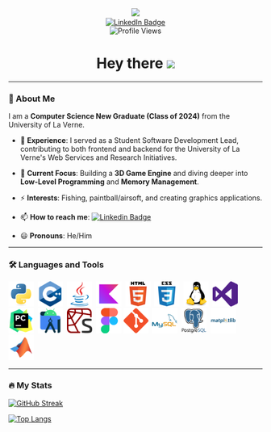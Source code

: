 <div id="header" align="center">
  <img src="https://media0.giphy.com/media/v1.Y2lkPTc5MGI3NjExOWdpMmlvbW9waTJuOHhmbGE1amU5MjdtaDVsZDd2MXFhcmd4OGc2OCZlcD12MV9pbnRlcm5hbF9naWZfYnlfaWQmY3Q9Zw/1zkb1rxzcc6RNZWo8i/giphy.gif" width="300"/>
</div>

<div id="badges" align="center">
  <a href="https://www.linkedin.com/in/ismail-abdullah-a22923229/">
    <img src="https://img.shields.io/badge/LinkedIn-blue?style=for-the-badge&logo=Linkedin&logoColor=white" alt="LinkedIn Badge"/>
  </a>
</div>

<div align="center">
  <img src="https://komarev.com/ghpvc/?username=Ismailab1&style=flat-square&color=blue" alt="Profile Views"/>
</div>

<h1 align="center">
  Hey there 
  <img src="https://media.giphy.com/media/hvRJCLFzcasrR4ia7z/giphy.gif" width="30px"/>
</h1>

---

### :seedling: About Me 
I am a **Computer Science New Graduate (Class of 2024)** from the University of La Verne.  

- :telescope: **Experience**: I served as a Student Software Development Lead, contributing to both frontend and backend for the University of La Verne's Web Services and Research Initiatives.

- :rocket: **Current Focus**: Building a **3D Game Engine** and diving deeper into **Low-Level Programming** and **Memory Management**.

- :zap: **Interests**: Fishing, paintball/airsoft, and creating graphics applications.

- :mailbox: **How to reach me**: 
  [![Linkedin Badge](https://img.shields.io/badge/-Ismail%20Abdullah-blue?style=flat&logo=Linkedin&logoColor=white)](https://www.linkedin.com/in/ismail-abdullah-a22923229/)

- :smiley: **Pronouns**: He/Him

---

### :hammer_and_wrench: Languages and Tools 
<div>
  <img src="https://github.com/devicons/devicon/blob/master/icons/python/python-original.svg" title="Python" width="50" height="50"/>&nbsp;
  <img src="https://github.com/devicons/devicon/blob/master/icons/cplusplus/cplusplus-original.svg" title="C++" width="50" height="50"/>&nbsp;
  <img src="https://github.com/devicons/devicon/blob/master/icons/java/java-original.svg" title="Java" width="50" height="50"/>&nbsp;
  <img src="https://github.com/devicons/devicon/blob/master/icons/kotlin/kotlin-original.svg" title="Kotlin" width="50" height="50"/>&nbsp;
  <img src="https://github.com/devicons/devicon/blob/master/icons/html5/html5-original-wordmark.svg" title="HTML" width="50" height="50"/>&nbsp;
  <img src="https://github.com/devicons/devicon/blob/master/icons/css3/css3-original-wordmark.svg" title="CSS" width="50" height="50"/>&nbsp;
  <img src="https://github.com/devicons/devicon/blob/master/icons/linux/linux-original.svg" title="Linux" width="50" height="50"/>&nbsp;
  <img src="https://github.com/devicons/devicon/blob/master/icons/visualstudio/visualstudio-plain.svg" title="Visual Studio" width="50" height="50"/>&nbsp;
  <img src="https://github.com/devicons/devicon/blob/master/icons/pycharm/pycharm-original.svg" title="PyCharm" width="50" height="50"/>&nbsp;
  <img src="https://github.com/devicons/devicon/blob/master/icons/androidstudio/androidstudio-original.svg" title="Android Studio" width="50" height="50"/>&nbsp;
  <img src="https://github.com/devicons/devicon/blob/master/icons/spyder/spyder-original.svg" title="Spyder" width="50" height="50"/>&nbsp;
  <img src="https://github.com/devicons/devicon/blob/master/icons/figma/figma-original.svg" title="Figma" width="50" height="50"/>
  <img src="https://github.com/devicons/devicon/blob/master/icons/git/git-original.svg" title="Git" width="50" height="50"/>&nbsp;
  <img src="https://github.com/devicons/devicon/blob/master/icons/mysql/mysql-original-wordmark.svg" title="MySQL" width="50" height="50"/>&nbsp;
  <img src="https://github.com/devicons/devicon/blob/master/icons/postgresql/postgresql-original-wordmark.svg" title="PostgreSQL" width="50" height="50"/>&nbsp;
  <img src="https://github.com/devicons/devicon/blob/master/icons/matplotlib/matplotlib-original-wordmark.svg" title="MatPlotLib" width="50" height="50"/>&nbsp;
  <img src="https://github.com/devicons/devicon/blob/master/icons/matlab/matlab-original.svg" title="MatLab" width="50" height="50"/>&nbsp;
</div>

---

### :fire: My Stats
[![GitHub Streak](http://github-readme-streak-stats.herokuapp.com?user=Ismailab1&theme=dark&background=000000)](https://git.io/streak-stats)

[![Top Langs](https://github-readme-stats.vercel.app/api/top-langs/?username=Ismailab1&layout=compact&theme=vision-friendly-dark)](https://github.com/anuraghazra/github-readme-stats)
